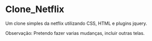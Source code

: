 # Clone_Netflix
Um clone simples da netflix utilizando CSS, HTML e plugins jquery. 

Observação: Pretendo fazer varias mudanças, incluir outras telas.
